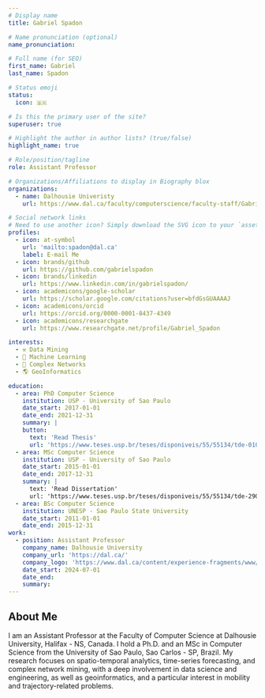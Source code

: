 ```yaml
---
# Display name
title: Gabriel Spadon

# Name pronunciation (optional)
name_pronunciation:

# Full name (for SEO)
first_name: Gabriel
last_name: Spadon

# Status emoji
status:
  icon: 🇧🇷

# Is this the primary user of the site?
superuser: true

# Highlight the author in author lists? (true/false)
highlight_name: true

# Role/position/tagline
role: Assistant Professor

# Organizations/Affiliations to display in Biography blox
organizations:
  - name: Dalhousie Univeristy
    url: https://www.dal.ca/faculty/computerscience/faculty-staff/Gabriel_Spadon.html

# Social network links
# Need to use another icon? Simply download the SVG icon to your `assets/media/icons/` folder.
profiles:
  - icon: at-symbol
    url: 'mailto:spadon@dal.ca'
    label: E-mail Me
  - icon: brands/github
    url: https://github.com/gabrielspadon
  - icon: brands/linkedin
    url: https://www.linkedin.com/in/gabrielspadon/
  - icon: academicons/google-scholar
    url: https://scholar.google.com/citations?user=bfdGsGUAAAAJ
  - icon: academicons/orcid
    url: https://orcid.org/0000-0001-8437-4349
  - icon: academicons/researchgate
    url: https://www.researchgate.net/profile/Gabriel_Spadon

interests:
  - ⚒️ Data Mining
  - 🤖 Machine Learning
  - 🔗 Complex Networks
  - 🌎 GeoInformatics

education:
  - area: PhD Computer Science
    institution: USP - University of Sao Paulo
    date_start: 2017-01-01
    date_end: 2021-12-31
    summary: |
    button:
      text: 'Read Thesis'
      url: 'https://www.teses.usp.br/teses/disponiveis/55/55134/tde-01092021-104851/en.php'
  - area: MSc Computer Science
    institution: USP - University of Sao Paulo
    date_start: 2015-01-01
    date_end: 2017-12-31
    summary: |
      text: 'Read Dissertation'
      url: 'https://www.teses.usp.br/teses/disponiveis/55/55134/tde-29092017-100417/en.php'
  - area: BSc Computer Science
    institution: UNESP - Sao Paulo State University
    date_start: 2011-01-01
    date_end: 2015-12-31
work:
  - position: Assistant Professor
    company_name: Dalhousie University
    company_url: 'https://dal.ca/'
    company_logo: 'https://www.dal.ca/content/experience-fragments/www/global/homepage-header/master/_jcr_content/root/wrapper/flex_wrapper/image.coreimg.svg/1709069699013/dalhousie-logo-black.svg'
    date_start: 2024-07-01
    date_end: 
    summary:
---
```


## About Me

I am an Assistant Professor at the Faculty of Computer Science at Dalhousie University, Halifax - NS, Canada. I hold a Ph.D. and an MSc in Computer Science from the University of Sao Paulo, Sao Carlos - SP, Brazil. My research focuses on spatio-temporal analytics, time-series forecasting, and complex network mining, with a deep involvement in data science and engineering, as well as geoinformatics, and a particular interest in mobility and trajectory-related problems.
